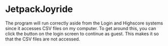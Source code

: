 # JetpackJoyride
The program will run correctly aside from the Login and Highscore systems since it accesses CSV files on my computer. To get around this, you can click the button on the login screen to continue as guest. This makes it so that the CSV files are not accessed.
